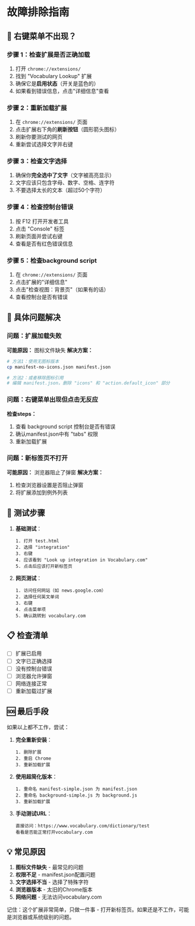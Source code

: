 # 故障排除指南

## 🚨 右键菜单不出现？

### 步骤 1：检查扩展是否正确加载
1. 打开 `chrome://extensions/`
2. 找到 "Vocabulary Lookup" 扩展
3. 确保它是**启用状态**（开关是蓝色的）
4. 如果看到错误信息，点击"详细信息"查看

### 步骤 2：重新加载扩展
1. 在 `chrome://extensions/` 页面
2. 点击扩展右下角的**刷新按钮**（圆形箭头图标）
3. 刷新你要测试的网页
4. 重新尝试选择文字并右键

### 步骤 3：检查文字选择
1. 确保你**完全选中了文字**（文字被高亮显示）
2. 文字应该只包含字母、数字、空格、连字符
3. 不要选择太长的文本（超过50个字符）

### 步骤 4：检查控制台错误
1. 按 F12 打开开发者工具
2. 点击 "Console" 标签
3. 刷新页面并尝试右键
4. 查看是否有红色错误信息

### 步骤 5：检查background script
1. 在 `chrome://extensions/` 页面
2. 点击扩展的"详细信息"
3. 点击"检查视图：背景页"（如果有的话）
4. 查看控制台是否有错误

## 🔧 具体问题解决

### 问题：扩展加载失败
**可能原因：** 图标文件缺失
**解决方案：**
```bash
# 方法1：使用无图标版本
cp manifest-no-icons.json manifest.json

# 方法2：或者移除图标引用
# 编辑 manifest.json，删除 "icons" 和 "action.default_icon" 部分
```

### 问题：右键菜单出现但点击无反应
**检查steps：**
1. 查看 background script 控制台是否有错误
2. 确认manifest.json中有 "tabs" 权限
3. 重新加载扩展

### 问题：新标签页不打开
**可能原因：** 浏览器阻止了弹窗
**解决方案：**
1. 检查浏览器设置是否阻止弹窗
2. 将扩展添加到例外列表

## 🧪 测试步骤

1. **基础测试**：
   ```
   1. 打开 test.html
   2. 选择 "integration"
   3. 右键
   4. 应该看到 "Look up integration in Vocabulary.com"
   5. 点击后应该打开新标签页
   ```

2. **网页测试**：
   ```
   1. 访问任何网站（如 news.google.com）
   2. 选择任何英文单词
   3. 右键
   4. 点击菜单项
   5. 确认跳转到 vocabulary.com
   ```

## 📋 检查清单

- [ ] 扩展已启用
- [ ] 文字已正确选择
- [ ] 没有控制台错误
- [ ] 浏览器允许弹窗
- [ ] 网络连接正常
- [ ] 重新加载过扩展

## 🆘 最后手段

如果以上都不工作，尝试：

1. **完全重新安装**：
   ```
   1. 删除扩展
   2. 重启 Chrome
   3. 重新加载扩展
   ```

2. **使用超简化版本**：
   ```
   1. 重命名 manifest-simple.json 为 manifest.json
   2. 重命名 background-simple.js 为 background.js
   3. 重新加载扩展
   ```

3. **手动测试URL**：
   ```
   直接访问：https://www.vocabulary.com/dictionary/test
   看看是否能正常打开vocabulary.com
   ```

## 💡 常见原因

1. **图标文件缺失** - 最常见的问题
2. **权限不足** - manifest.json配置问题
3. **文字选择不当** - 选择了特殊字符
4. **浏览器版本** - 太旧的Chrome版本
5. **网络问题** - 无法访问vocabulary.com

记住：这个扩展非常简单，只做一件事 - 打开新标签页。如果还是不工作，可能是浏览器或系统级别的问题。